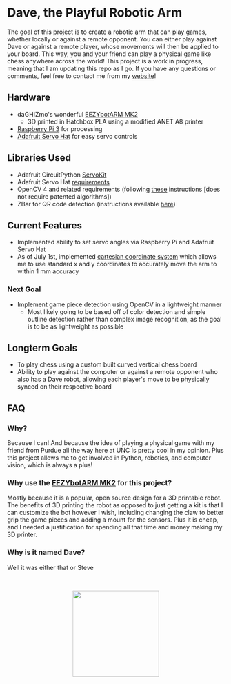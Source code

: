 
# Dave, the Playful Robotic Arm
The goal of this project is to create a robotic arm that can play games, whether locally or against a remote opponent. You can either play against Dave or against a remote player, whose movements will then be applied to your board. This way, you and your friend can play a physical game like chess anywhere across the world!
This project is a work in progress, meaning that I am updating this repo as I go. If you have any questions or comments, feel free to contact me from my [website](http://idreesinc.com)!

## Hardware
- daGHIZmo's wonderful  [EEZYbotARM MK2](https://www.thingiverse.com/thing:1454048)
	- 3D printed in Hatchbox PLA using a modified ANET A8 printer
- [Raspberry Pi 3](https://www.raspberrypi.org) for processing
- [Adafruit Servo Hat](https://www.adafruit.com/product/2327) for easy servo controls

## Libraries Used
- Adafruit CircuitPython [ServoKit](https://github.com/adafruit/Adafruit_CircuitPython_ServoKit)
- Adafruit Servo Hat [requirements](https://learn.adafruit.com/adafruit-16-channel-pwm-servo-hat-for-raspberry-pi/attach-and-test-the-hat)
- OpenCV 4 and related requirements (following [these](https://www.pyimagesearch.com/2019/09/16/install-opencv-4-on-raspberry-pi-4-and-raspbian-buster/) instructions [does not require patented algorithms])
- ZBar for QR code detection (instructions available [here](https://www.pyimagesearch.com/2018/05/21/an-opencv-barcode-and-qr-code-scanner-with-zbar/))


## Current Features
- Implemented ability to set servo angles via Raspberry Pi and Adafruit Servo Hat
- As of July 1st, implemented [cartesian coordinate system](https://github.com/IdreesInc/EEZYbotARM-MK2-Cartesian-Coordinates) which allows me to use standard x and y coordinates to accurately move the arm to within 1 mm accuracy

### Next Goal
- Implement game piece detection using OpenCV in a lightweight manner
	- Most likely going to be based off of color detection and simple outline detection rather than complex image recognition, as the goal is to be as lightweight as possible

## Longterm Goals
- To play chess using a custom built curved vertical chess board
- Ability to play against the computer or against a remote opponent who also has a Dave robot, allowing each player's move to be physically synced on their respective board

## FAQ
### Why?
Because I can! And because the idea of playing a physical game with my friend from Purdue all the way here at UNC is pretty cool in my opinion. Plus this project allows me to get involved in Python, robotics, and computer vision, which is always a plus!
### Why use the [EEZYbotARM MK2](https://www.thingiverse.com/thing:1454048) for this project?
Mostly because it is a popular, open source design for a 3D printable robot. The benefits of 3D printing the robot as opposed to just getting a kit is that I can customize the bot however I wish, including changing the claw to better grip the game pieces and adding a mount for the sensors.
Plus it is cheap, and I needed a justification for spending all that time and money making my 3D printer.
### Why is it named Dave?
Well it was either that or Steve

<br/>
<p align="center"><a href="http://idreesinc.com"><img src="http://idreesinc.com/images/logo_transparent.png" width=200 height=200></a></p>
